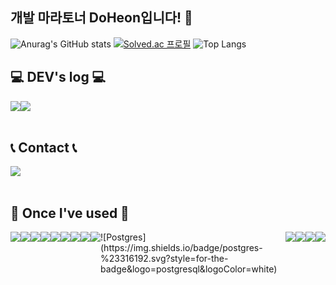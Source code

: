 ## 개발 마라토너 DoHeon입니다! 👋
<div align="left">
  
  ![Anurag's GitHub stats](https://github-readme-stats.vercel.app/api?username=DodleD&show_icons=true&theme=dark)
  [![Solved.ac 프로필](http://mazassumnida.wtf/api/v2/generate_badge?boj=kdh03077)](https://solved.ac/kdh03077)
  ![Top Langs](https://github-readme-stats.vercel.app/api/top-langs/?username=DodleD&layout=compact)

  ## 💻 DEV's log 💻
  <div style="display:flex; flex-direction:row;">
      <a href="https://dodledd.tistory.com">
          <img src="https://img.shields.io/badge/Tistory-000000?style=for-the-badge&logo=Tistory&logoColor=white"> 
      </a>
      <a href="https://phrygian-velvet-362.notion.site/0d38302e89104368957f09f05547e282?pvs=4">
          <img src="https://img.shields.io/badge/Notion-9999FF?style=for-the-badge&logo=Notion&logoColor=white"> 
      </a>
  </div><br>

  ## 📞 Contact 📞
  <div style="display:flex; flex-direction:row;">
      <a href="mailto:kdh030777@gmail.com">
          <img src="https://img.shields.io/badge/Gmail-EA4335?style=for-the-badge&logo=Gmail&logoColor=white"> 
      </a>
  </div><br>


  ## 🔨 Once I've used 🔨
  <div style="display:flex; flex-direction:row;">
    <img src="https://img.shields.io/badge/java-007396?style=for-the-badge&logo=OpenJDK&logoColor=white">
    <br>
    <img src="https://img.shields.io/badge/Spring-6DB33F?style=for-the-badge&logo=Spring&logoColor=white"> 
    <img src="https://img.shields.io/badge/springboot-6DB33F?style=for-the-badge&logo=springboot&logoColor=white"> 
    <img src="https://img.shields.io/badge/Spring Security-6DB33F?style=for-the-badge&logo=Spring Security&logoColor=white"> 
    <br>
    <img src="https://img.shields.io/badge/HTML5-E34F26?style=for-the-badge&logo=HTML5&logoColor=white">
    <img src="https://img.shields.io/badge/CSS3-1572B6?style=for-the-badge&logo=CSS3&logoColor=white">
    <img src="https://img.shields.io/badge/JavaScript-F7DF1E?style=for-the-badge&logo=JavaScript&logoColor=white">
    <br>
    <img src="https://img.shields.io/badge/Amazon RDS-527FFF?style=for-the-badge&logo=amazon rds&logoColor=white">
    <br>
    <img src="https://img.shields.io/badge/oracle-F80000?style=for-the-badge&logo=oracle&logoColor=white">
    ![Postgres](https://img.shields.io/badge/postgres-%23316192.svg?style=for-the-badge&logo=postgresql&logoColor=white)
    <br>
    <img src="https://img.shields.io/badge/html5-E34F26?style=flat-square&logo=html5&logoColor=white"> 
    <img src="https://img.shields.io/badge/css-1572B6?style=flat-square&logo=css3&logoColor=white"> 
    <img src="https://img.shields.io/badge/javascript-F7DF1E?style=flat-square&logo=javascript&logoColor=black"> 
    <img src="https://img.shields.io/badge/bootstrap-7952B3?style=flat-square&logo=bootstrap&logoColor=white">
  </div>
  
</div>
